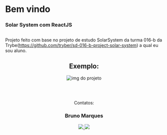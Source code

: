 # Bem vindo

### Solar System com ReactJS

##

Projeto feito com base no projeto de estudo SolarSystem da turma 016-b da Trybe(https://github.com/tryber/sd-016-b-project-solar-system) a qual eu sou aluno.

<div  align="center">

## Exemplo:
![img do projeto](https://raw.githubusercontent.com/blmarquess/solar-system/start/exemple.png)

</div>
<br>

<br>
<div  align="center">
<p align="center">Contatos: <br></p>

<p align="center" style="max-width: 50%;">
 <h3>Bruno Marques</h3>
  <a href="https://www.linkedin.com/in/00brunomarques/" alt="Linkedin" rel="nofollow">
  <img src="https://img.shields.io/badge/LinkedIn-%230077B5.svg?&style=flat-square&logo=linkedin&logoColor=white" style="max-width: 100%;">
  </a>
  <a href="https://github.com/blmarquess" alt="github" target="_blank">
  <img src="https://img.shields.io/badge/GitHub-000000?&style=flat-square&logo=GitHub&logoColor=white" style="max-width: 100%;">
  </a>
</p>
